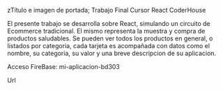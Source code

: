 zTítulo e imagen de portada;
Trabajo Final Cursor React CoderHouse

El presente trabajo se desarrolla sobre React, simulando un circuito de Ecommerce tradicional.
El mismo representa la muestra y compra de productos saludables.
Se pueden ver todos los productos en general, o listados por categoria, cada tarjeta es acompañada con datos como el nombre, su categoria, su valor
y una breve descripcion de su aplicacion.

Acceso FireBase:
mi-aplicacion-bd303

Url

